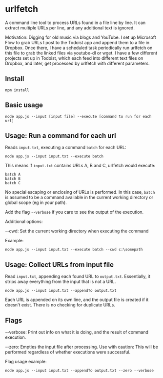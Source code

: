 # urlfetch

A command line tool to process URLs found in a file line by line. It can extract multiple URLs per line, and any additional text is ignored.

Motivation: Digging for old music via blogs and YouTube. I set up Microsoft Flow to grab URLs I post to the Todoist app and append them to a file in Dropbox. Once there, I have a scheduled task periodically run urlfetch on this file to grab the linked files via youtube-dl or wget. I have a few different projects set up in Todoist, which each feed into different text files on Dropbox, and later, get processed by urlfetch with different parameters.

## Install

`npm install`

## Basic usage

```
node app.js --input [input file] --execute [command to run for each url]
```

## Usage: Run a command for each url

Reads `input.txt`, executing a command `batch` for each URL:

```
node app.js --input input.txt --execute batch
```

This means if `input.txt` contains URLs A, B and C, urlfetch would execute:

```
batch A
batch B
batch C
```

No special escaping or enclosing of URLs is performed. In this case, `batch` is assumed to be a command available in the current working directory or global scope (eg in your path).

Add the flag `--verbose` if you care to see the output of the execution.

Additional options:

--cwd: Set the current working directory when executing the command

Example:

```
node app.js --input input.txt --execute batch --cwd c:\somepath
```

## Usage: Collect URLs from input file

Read `input.txt`, appending each found URL to `output.txt`. Essentially, it strips away everything from the input that is not a URL.

```
node app.js --input input.txt --appendTo output.txt
```

Each URL is appended on its own line, and the output file is created if it doesn't exist. There is no checking for duplicate URLs.

## Flags

--verbose: Print out info on what it is doing, and the result of command execution.

--zero: Empties the input file after processing. Use with caution: This will be performed regardless of whether executions were successful.

Flag usage example:

```
node app.js --input input.txt --appendTo output.txt --zero --verbose
```









